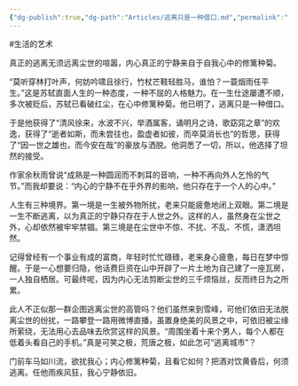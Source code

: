 ```yaml
---
{"dg-publish":true,"dg-path":"Articles/逃离只是一种借口.md","permalink":"/articles//"}
---
```


#生活的艺术 

真正的逃离无须远离尘世的喧嚣，内心真正的宁静来自于自我心中的修篱种菊。

“莫听穿林打叶声，何妨吟啸且徐行，竹杖芒鞋轻胜马，谁怕？一蓑烟雨任平生。”这是苏轼直面人生的一种态度，一种不屈的人格魅力。在一生仕途屡遭不顺，多次被贬后，苏轼已看破红尘，在心中修篱种菊。他已明了，逃离只是一种借口。

于是他获得了“清风徐来，水波不兴，举酒属客，诵明月之诗，歌窈窕之章”的欢逸，获得了“逝者如斯，而未尝往也，盈虚者如彼，而卒莫消长也”的哲思，获得了“因一世之雄也，而今安在哉”的豪放与洒脱。他洞悉了一切，所以，他选择了坦然的接受。

作家余秋雨曾说“成熟是一种圆润而不刺耳的音响，一种不再向外人乞怜的气节。”而我却要说：“内心的宁静不在乎外界的影响，他只存在于一个人的心中。”

人生有三种境界。第一境是一生被外物所扰，老来只能疲惫地闭上双眼。第二境是一生不断逃离，以为真正的宁静只存在于人世之外。这样的人，虽然身在尘世之外，心却依然被牢牢禁锢。第三境是在尘世中不惊、不扰、不乱、不慌，潇洒坦然。

记得曾经有一个事业有成的富商，年轻时忙忙碌碌，老来身心疲惫，每日在梦中惊醒。于是一心想要归隐，他话费巨资在山中开辟了一片土地为自己建了一座瓦房，一人独自栖居。可最终呢，因为内心无法剪断尘世的三千烦恼丝，反而终日为之所累。

此人不正似那一群企图逃离尘世的高管吗？他们虽然来到雪峰，可他们依旧无法脱离尘世的纷扰，一路攀登一路用微博直播，虽置身绝美的风景之中，可依旧被尘缘所萦绕，无法用心去品味去欣赏这样的风景。“周围坐着十来个男人，每个人都在低着头看自己的手机。”真是可笑之极，荒唐之极，如此怎可“逃离城市”？

门前车马如川流，欲扰我心；内心修篱种菊，且看它如何？把酒对饮黄昏后，何须逃离。任他雨疾风狂，我心宁静依旧。